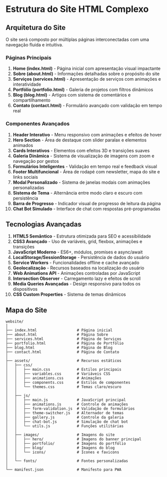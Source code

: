 # Estrutura do Site HTML Complexo

## Arquitetura do Site
O site será composto por múltiplas páginas interconectadas com uma navegação fluida e intuitiva.

### Páginas Principais
1. **Home (index.html)** - Página inicial com apresentação visual impactante
2. **Sobre (about.html)** - Informações detalhadas sobre o propósito do site
3. **Serviços (services.html)** - Apresentação de serviços com animações e interatividade
4. **Portfólio (portfolio.html)** - Galeria de projetos com filtros dinâmicos
5. **Blog (blog.html)** - Artigos com sistema de comentários e compartilhamento
6. **Contato (contact.html)** - Formulário avançado com validação em tempo real

### Componentes Avançados
1. **Header Interativo** - Menu responsivo com animações e efeitos de hover
2. **Hero Section** - Área de destaque com slider paralax e elementos animados
3. **Cards Interativos** - Elementos com efeitos 3D e transições suaves
4. **Galeria Dinâmica** - Sistema de visualização de imagens com zoom e navegação por gestos
5. **Formulários Inteligentes** - Validação em tempo real e feedback visual
6. **Footer Multifuncional** - Área de rodapé com newsletter, mapa do site e links sociais
7. **Modal Personalizado** - Sistema de janelas modais com animações personalizadas
8. **Sistema de Tema** - Alternância entre modo claro e escuro com persistência
9. **Barra de Progresso** - Indicador visual de progresso de leitura da página
10. **Chat Bot Simulado** - Interface de chat com respostas pré-programadas

## Tecnologias Avançadas
1. **HTML5 Semântico** - Estrutura otimizada para SEO e acessibilidade
2. **CSS3 Avançado** - Uso de variáveis, grid, flexbox, animações e transições
3. **JavaScript Moderno** - ES6+, módulos, promises e async/await
4. **LocalStorage/SessionStorage** - Persistência de dados do usuário
5. **Service Workers** - Funcionalidades offline e cache avançado
6. **Geolocalização** - Recursos baseados na localização do usuário
7. **Web Animations API** - Animações controladas por JavaScript
8. **Intersection Observer** - Carregamento lazy e efeitos de scroll
9. **Media Queries Avançadas** - Design responsivo para todos os dispositivos
10. **CSS Custom Properties** - Sistema de temas dinâmicos

## Mapa do Site
```
website/
│
├── index.html                  # Página inicial
├── about.html                  # Página Sobre
├── services.html               # Página de Serviços
├── portfolio.html              # Página de Portfólio
├── blog.html                   # Página de Blog
├── contact.html                # Página de Contato
│
├── assets/                     # Recursos estáticos
│   ├── css/
│   │   ├── main.css            # Estilos principais
│   │   ├── variables.css       # Variáveis CSS
│   │   ├── animations.css      # Animações
│   │   ├── components.css      # Estilos de componentes
│   │   └── themes.css          # Temas claro/escuro
│   │
│   ├── js/
│   │   ├── main.js             # JavaScript principal
│   │   ├── animations.js       # Controle de animações
│   │   ├── form-validation.js  # Validação de formulários
│   │   ├── theme-switcher.js   # Alternador de temas
│   │   ├── gallery.js          # Controle da galeria
│   │   ├── chat-bot.js         # Simulação de chat bot
│   │   └── utils.js            # Funções utilitárias
│   │
│   ├── images/                 # Imagens do site
│   │   ├── hero/               # Imagens do banner principal
│   │   ├── portfolio/          # Imagens do portfólio
│   │   ├── blog/               # Imagens do blog
│   │   └── icons/              # Ícones e favicons
│   │
│   └── fonts/                  # Fontes personalizadas
│
└── manifest.json               # Manifesto para PWA
```
